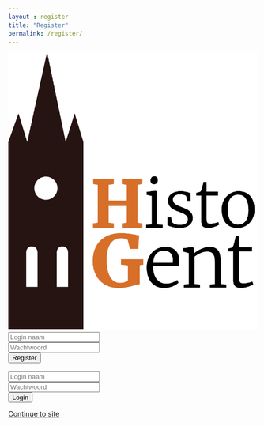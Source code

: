 ```yaml
---
layout : register
title: "Register"
permalink: /register/
---
```

<dl>
<div class="container">
    <div class="row">
        <div class="col-xs-12">
        <img src="../images/logo_kleur_hr.png" class="logo_login" alt="">            
            <form id="register-form" class="form-signin">
                <input id="name1" type="text" class="form-control" placeholder="Login naam"/>
                <br>
                <input id="pw" type="password" class="form-control" placeholder="Wachtwoord"/>
                <br>
                <input id="rgstr_btn" type="submit" name="register" value="Register" class="btn btn-primary" onClick="store()"/>
            </form>
            <br>
            <form id="login-form"> 
                <input id="userName" type="text" class="form-control" placeholder="Login naam" value=""/>
                <br>
                <input id="userPw" type="password" class="form-control" placeholder="Wachtwoord" value=""/>
                <br>
                <input id="login_btn" type="submit" value="Login" class="btn btn-primary" onClick="check()"/>
                <br>
                <p><a href="/home/">Continue to site</a></p>
            </form>
        </div>
    </div>
</div>
</dl>